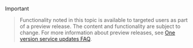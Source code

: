 > [!IMPORTANT]
> > Functionality noted in this topic is available to targeted users as part of a preview release. The content and functionality are subject to change. For more information about preview releases, see [One version service updates FAQ](../fin-and-ops/get-started/one-version.md).
